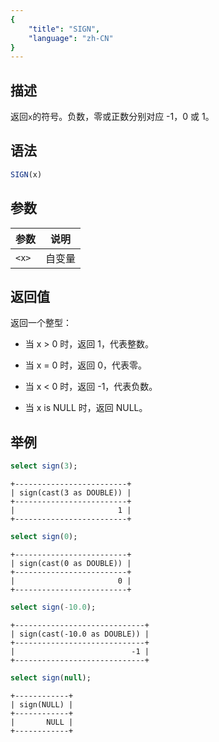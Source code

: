 ```yaml
---
{
    "title": "SIGN",
    "language": "zh-CN"
}
---
```


<!-- 
Licensed to the Apache Software Foundation (ASF) under one
or more contributor license agreements.  See the NOTICE file
distributed with this work for additional information
regarding copyright ownership.  The ASF licenses this file
to you under the Apache License, Version 2.0 (the
"License"); you may not use this file except in compliance
with the License.  You may obtain a copy of the License at
  http://www.apache.org/licenses/LICENSE-2.0
Unless required by applicable law or agreed to in writing,
software distributed under the License is distributed on an
"AS IS" BASIS, WITHOUT WARRANTIES OR CONDITIONS OF ANY
KIND, either express or implied.  See the License for the
specific language governing permissions and limitations
under the License.
-->

## 描述

返回`x`的符号。负数，零或正数分别对应 -1，0 或 1。

## 语法

```sql
SIGN(x)
```

## 参数

| 参数 | 说明 |
| -- | -- |
| `<x>` | 自变量 |

## 返回值

返回一个整型：

- 当 x > 0 时，返回 1，代表整数。

- 当 x = 0 时，返回 0，代表零。

- 当 x < 0 时，返回 -1，代表负数。

- 当 x is NULL 时，返回 NULL。

## 举例

```sql
select sign(3);
```

```text
+-------------------------+
| sign(cast(3 as DOUBLE)) |
+-------------------------+
|                       1 |
+-------------------------+
```

```sql
select sign(0);
```

```text
+-------------------------+
| sign(cast(0 as DOUBLE)) |
+-------------------------+
|                       0 |
+-------------------------+
```

```sql
select sign(-10.0);
```

```text
+-----------------------------+
| sign(cast(-10.0 as DOUBLE)) |
+-----------------------------+
|                          -1 |
+-----------------------------+
```

```sql
select sign(null);
```

```text
+------------+
| sign(NULL) |
+------------+
|       NULL |
+------------+
```